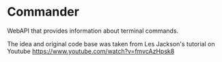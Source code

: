 # Commander
WebAPI that provides information about terminal commands.

The idea and original code base was taken from Les Jackson's tutorial on Youtube https://www.youtube.com/watch?v=fmvcAzHpsk8
